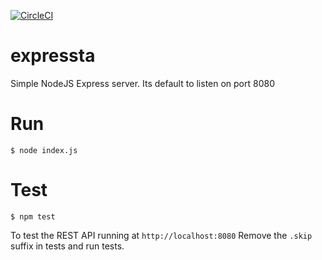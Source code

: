 [![CircleCI](https://circleci.com/gh/jackhclee/expressta/tree/main.svg?style=svg)](https://circleci.com/gh/jackhclee/expressta/?branch=main)


# expressta
Simple NodeJS Express server. Its default to listen on port 8080

# Run
```
$ node index.js
```

# Test
```
$ npm test
```
To test the REST API running at `http://localhost:8080` Remove the `.skip` suffix in tests and run tests.

